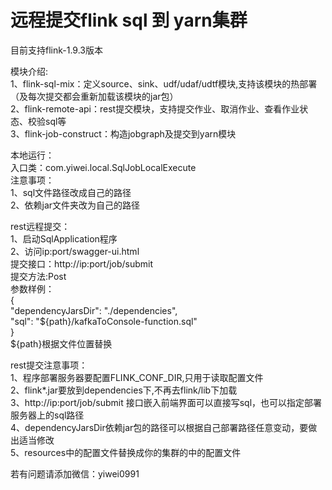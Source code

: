 # 远程提交flink sql 到  yarn集群
目前支持flink-1.9.3版本 

模块介绍:  
1、flink-sql-mix：定义source、sink、udf/udaf/udtf模块,支持该模块的热部署（及每次提交都会重新加载该模块的jar包）  
2、flink-remote-api：rest提交模块，支持提交作业、取消作业、查看作业状态、校验sql等  
3、flink-job-construct：构造jobgraph及提交到yarn模块  

本地运行：  
入口类：com.yiwei.local.SqlJobLocalExecute  
注意事项：  
1、sql文件路径改成自己的路径  
2、依赖jar文件夹改为自己的路径
     
  
rest远程提交：  
1、启动SqlApplication程序  
2、访问ip:port/swagger-ui.html   
提交接口：http://ip:port/job/submit  
提交方法:Post  
参数样例：  
{  
 "dependencyJarsDir": "./dependencies",  
 "sql": "${path}/kafkaToConsole-function.sql"  
}  
${path}根据文件位置替换

rest提交注意事项：  
1、程序部署服务器要配置FLINK_CONF_DIR,只用于读取配置文件   
2、flink*.jar要放到dependencies下,不再去flink/lib下加载  
3、http://ip:port/job/submit 接口嵌入前端界面可以直接写sql，也可以指定部署服务器上的sql路径  
4、dependencyJarsDir依赖jar包的路径可以根据自己部署路径任意变动，要做出适当修改  
5、resources中的配置文件替换成你的集群的中的配置文件


若有问题请添加微信：yiwei0991

